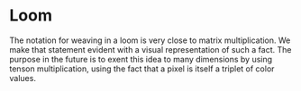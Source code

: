 # Loom

The notation for weaving in a loom is very close to matrix multiplication. We make that statement evident with a visual representation of such a fact. The purpose in the future is to exent this idea to many dimensions by using tenson multiplication, using the fact that a pixel is itself a triplet of color values.
